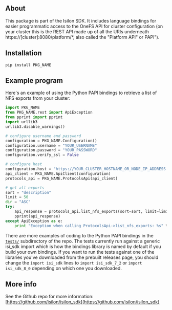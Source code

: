 ## About
This package is part of the Isilon SDK.  It includes language bindings for easier programmatic access to the OneFS API for cluster configuration (on your cluster this is the REST API made up of all the URIs underneath https://[cluster]:8080/platform/*, also called the "Platform API" or PAPI").

## Installation

`pip install PKG_NAME`


## Example program

Here's an example of using the Python PAPI bindings to retrieve a list of NFS exports from your cluster:

```python
import PKG_NAME
from PKG_NAME.rest import ApiException
from pprint import pprint
import urllib3
urllib3.disable_warnings()

# configure username and password
configuration = PKG_NAME.Configuration()
configuration.username = "YOUR_USERNAME"
configuration.password = "YOUR_PASSWORD"
configuration.verify_ssl = False

# configure host
configuration.host = "https://YOUR_CLUSTER_HOSTNAME_OR_NODE_IP_ADDRESS:8080"
api_client = PKG_NAME.ApiClient(configuration)
protocols_api = PKG_NAME.ProtocolsApi(api_client)

# get all exports
sort = "description"
limit = 50
dir = "ASC"
try:
    api_response = protocols_api.list_nfs_exports(sort=sort, limit=limit, dir=dir)
    pprint(api_response)
except ApiException as e:
    print "Exception when calling ProtocolsApi->list_nfs_exports: %s" % e
```

There are more examples of coding to the Python PAPI bindings in the [`tests/`](https://github.com/Isilon/isilon_sdk/tree/master/tests) subdirectory of the repo.  The tests currently run against a generic isi_sdk import which is how the bindings library is named by default if you build your own bindings.  If you want to run the tests against one of the libraries you've downloaded from the prebuilt releases page, you should change the `import isi_sdk` lines to `import isi_sdk_7_2` or `import isi_sdk_8_0` depending on which one you downloaded.

## More info
See the Github repo for more information:
[https://github.com/isilon/isilon_sdk](https://github.com/isilon/isilon_sdk)
